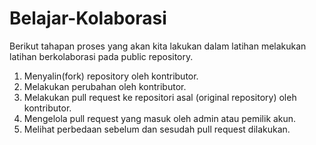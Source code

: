 # Belajar-Kolaborasi
Berikut tahapan proses yang akan kita lakukan dalam latihan melakukan latihan berkolaborasi pada public repository.
1. Menyalin(fork) repository oleh kontributor.
2. Melakukan perubahan oleh kontributor.
3. Melakukan pull request ke repositori asal (original repository) oleh kontributor.
4. Mengelola pull request yang masuk oleh admin atau pemilik akun.
5. Melihat perbedaan sebelum dan sesudah pull request dilakukan.
